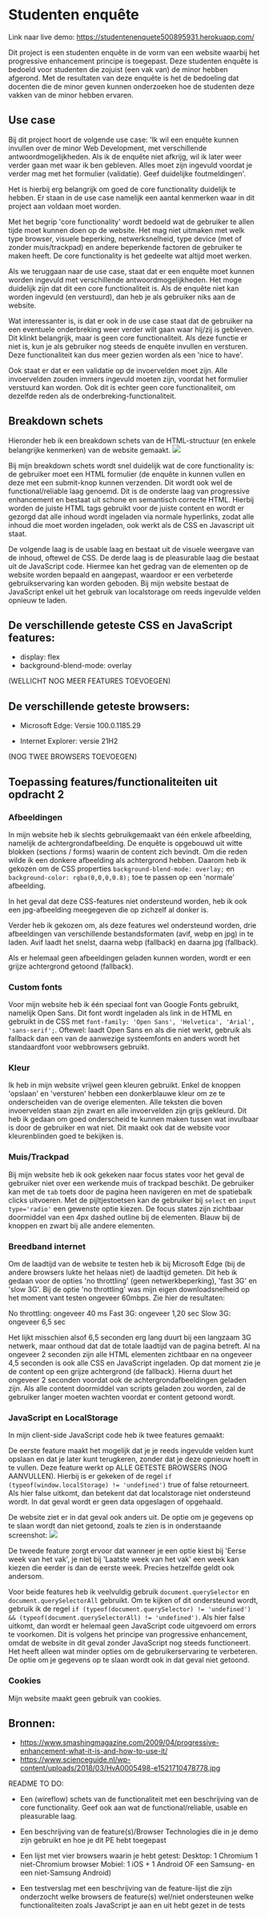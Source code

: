 # Studenten enquête

Link naar live demo: https://studentenenquete500895931.herokuapp.com/

Dit project is een studenten enquête in de vorm van een website waarbij het progressive enhancement principe is toegepast. Deze studenten enquête is bedoeld voor studenten die zojuist (een vak van) de minor hebben afgerond. Met de resultaten van deze enquête is het de bedoeling dat docenten die de minor geven kunnen onderzoeken hoe de studenten deze vakken van de minor hebben ervaren.

## Use case
Bij dit project hoort de volgende use case:
'Ik wil een enquête kunnen invullen over de minor Web Development, met verschillende antwoordmogelijkheden. Als ik de enquête niet afkrijg, wil ik later weer verder gaan met waar ik ben gebleven. Alles moet zijn ingevuld voordat je verder mag met het formulier (validatie). Geef duidelijke foutmeldingen'.

Het is hierbij erg belangrijk om goed de core functionality duidelijk te hebben. Er staan in de use case namelijk een aantal kenmerken waar in dit project aan voldaan moet worden.

Met het begrip 'core functionality' wordt bedoeld wat de gebruiker te allen tijde moet kunnen doen op de website. Het mag niet uitmaken met welk type browser, visuele beperking, netwerksnelheid, type device (met of zonder muis/trackpad) en andere beperkende factoren de gebruiker te maken heeft. De core functionality is het gedeelte wat altijd moet werken.

Als we teruggaan naar de use case, staat dat er een enquête moet kunnen worden ingevuld met verschillende antwoordmogelijkheden. Het moge duidelijk zijn dat dit een core functionaliteit is. Als de enquête niet kan worden ingevuld (en verstuurd), dan heb je als gebruiker niks aan de website.

Wat interessanter is, is dat er ook in de use case staat dat de gebruiker na een eventuele onderbreking weer verder wilt gaan waar hij/zij is gebleven. Dit klinkt belangrijk, maar is geen core functionaliteit. Als deze functie er niet is, kun je als gebruiker nog steeds de enquête invullen en versturen. Deze functionaliteit kan dus meer gezien worden als een 'nice to have'.

Ook staat er dat er een validatie op de invoervelden moet zijn. Alle invoervelden zouden immers ingevuld moeten zijn, voordat het formulier verstuurd kan worden. Ook dit is echter geen core functionaliteit, om dezelfde reden als de onderbreking-functionaliteit.

## Breakdown schets
Hieronder heb ik een breakdown schets van de HTML-structuur (en enkele belangrijke kenmerken) van de website gemaakt.
![](beschrijving_images/breakdown.png)

Bij mijn breakdown schets wordt snel duidelijk wat de core functionality is: de gebruiker moet een HTML formulier (de enquête in kunnen vullen en deze met een submit-knop kunnen verzenden. Dit wordt ook wel de functional/reliable laag genoemd. Dit is de onderste laag van progressive enhancement en bestaat uit schone en semantisch correcte HTML. Hierbij worden de juiste HTML tags gebruikt voor de juiste content en wordt er gezorgd dat alle inhoud wordt ingeladen via normale hyperlinks, zodat alle inhoud die moet worden ingeladen, ook werkt als de CSS en Javascript uit staat.

De volgende laag is de usable laag en bestaat uit de visuele weergave van de inhoud, oftewel de CSS. De derde laag is de pleasurable laag die bestaat uit de JavaScript code. Hiermee kan het gedrag van de elementen op de website worden bepaald en aangepast, waardoor er een verbeterde gebruikservaring kan worden geboden. Bij mijn website bestaat de JavaScript enkel uit het gebruik van localstorage om reeds ingevulde velden opnieuw te laden.

## De verschillende geteste CSS en JavaScript features:

- display: flex
- background-blend-mode: overlay

(WELLICHT NOG MEER FEATURES TOEVOEGEN)

## De verschillende geteste browsers:

- Microsoft Edge: Versie 100.0.1185.29

- Internet Explorer: versie 21H2

(NOG TWEE BROWSERS TOEVOEGEN)

## Toepassing features/functionaliteiten uit opdracht 2

### Afbeeldingen
In mijn website heb ik slechts gebruikgemaakt van één enkele afbeelding, namelijk de achtergrondafbeelding. De enquête is opgebouwd uit witte blokken (sections / forms) waarin de content zich bevindt. Om die reden wilde ik een donkere afbeelding als achtergrond hebben. Daarom heb ik gekozen om de CSS properties `background-blend-mode: overlay;` en `background-color: rgba(0,0,0,0.8);` toe te passen op een 'normale' afbeelding. 

In het geval dat deze CSS-features niet ondersteund worden, heb ik ook een jpg-afbeelding meegegeven die op zichzelf al donker is.

Verder heb ik gekozen om, als deze features wel ondersteund worden, drie afbeeldingen van verschillende bestandsformaten (avif, webp en jpg) in te laden. Avif laadt het snelst, daarna webp (fallback) en daarna jpg (fallback).

Als er helemaal geen afbeeldingen geladen kunnen worden, wordt er een grijze achtergrond getoond (fallback).

### Custom fonts
Voor mijn website heb ik één speciaal font van Google Fonts gebruikt, namelijk Open Sans. Dit font wordt ingeladen als link in de HTML en gebruikt in de CSS met `font-family: 'Open Sans', 'Helvetica', 'Arial', 'sans-serif';`. Oftewel: laadt Open Sans en als die niet werkt, gebruik als fallback dan een van de aanwezige systeemfonts en anders wordt het standaardfont voor webbrowsers gebruikt.

### Kleur
Ik heb in mijn website vrijwel geen kleuren gebruikt. Enkel de knoppen 'opslaan' en 'versturen' hebben een donkerblauwe kleur om ze te onderscheiden van de overige elementen. Alle teksten die boven invoervelden staan zijn zwart en alle invoervelden zijn grijs gekleurd. Dit heb ik gedaan om goed onderscheid te kunnen maken tussen wat invulbaar is door de gebruiker en wat niet. Dit maakt ook dat de website voor kleurenblinden goed te bekijken is.

### Muis/Trackpad
Bij mijn website heb ik ook gekeken naar focus states voor het geval de gebruiker niet over een werkende muis of trackpad beschikt. De gebruiker kan met de `tab` toets door de pagina heen navigeren en met de spatiebalk clicks uitvoeren. Met de pijltjestoetsen kan de gebruiker bij `select` en `input type='radio'` een gewenste optie kiezen. De focus states zijn zichtbaar doormiddel van een 4px dashed outline bij de elementen. Blauw bij de knoppen en zwart bij alle andere elementen.

### Breedband internet
Om de laadtijd van de website te testen heb ik bij Microsoft Edge (bij de andere browsers lukte het helaas niet) de laadtijd gemeten. Dit heb ik gedaan voor de opties 'no throttling' (geen netwerkbeperking), 'fast 3G' en 'slow 3G'. Bij de optie 'no throttling' was mijn eigen downloadsnelheid op het moment vant testen ongeveer 60mbps. Zie hier de resultaten:

No throttling: ongeveer 40 ms
Fast 3G: ongeveer 1,20 sec
Slow 3G: ongeveer 6,5 sec

Het lijkt misschien alsof 6,5 seconden erg lang duurt bij een langzaam 3G netwerk, maar onthoud dat dat de totale laadtijd van de pagina betreft. Al na ongeveer 2 seconden zijn alle HTML elementen zichtbaar en na ongeveer 4,5 seconden is ook alle CSS en JavaScript ingeladen. Op dat moment zie je de content op een grijze achtergrond (de fallback). Hierna duurt het ongeveer 2 seconden voordat ook de achtergrondafbeeldingen geladen zijn. Als alle content doormiddel van scripts geladen zou worden, zal de gebruiker langer moeten wachten voordat er content getoond wordt.

### JavaScript en LocalStorage
In mijn client-side JavaScript code heb ik twee features gemaakt: 

De eerste feature maakt het mogelijk dat je je reeds ingevulde velden kunt opslaan en dat je later kunt terugkeren, zonder dat je deze opnieuw hoeft in te vullen. Deze feature werkt op ALLE GETESTE BROWSERS (NOG AANVULLEN). Hierbij is er gekeken of de regel `if (typeof(window.localStorage) != 'undefined')` true of false retourneert. Als hier false uitkomt, dan betekent dat dat localstorage niet ondersteund wordt. In dat geval wordt er geen data opgeslagen of opgehaald.

De website ziet er in dat geval ook anders uit. De optie om je gegevens op te slaan wordt dan niet getoond, zoals te zien is in onderstaande screenshot:
![](beschrijving_images/localstorage.png)

De tweede feature zorgt ervoor dat wanneer je een optie kiest bij 'Eerse week van het vak', je niet bij 'Laatste week van het vak' een week kan kiezen die eerder is dan de eerste week. Precies hetzelfde geldt ook andersom.

Voor beide features heb ik veelvuldig gebruik `document.querySelector` en `document.querySelectorAll` gebruikt. Om te kijken of dit ondersteund wordt, gebruik ik de regel `if (typeof(document.querySelector) != 'undefined') && (typeof(document.querySelectorAll) != 'undefined')`. Als hier false uitkomt, dan wordt er helemaal geen JavaScript code uitgevoerd om errors te voorkomen. Dit is volgens het principe van progressive enhancement, omdat de website in dit geval zonder JavaScript nog steeds functioneert. Het heeft alleen wat minder opties om de gebruikerservaring te verbeteren. De optie om je gegevens op te slaan wordt ook in dat geval niet getoond.

### Cookies
Mijn website maakt geen gebruik van cookies.

## Bronnen:
- https://www.smashingmagazine.com/2009/04/progressive-enhancement-what-it-is-and-how-to-use-it/
- https://www.scienceguide.nl/wp-content/uploads/2018/03/HvA0005498-e1521710478778.jpg


README TO DO:
- Een (wireflow) schets van de functionaliteit met een beschrijving van de core functionality. Geef ook aan wat de functional/reliable, usable en pleasurable laag.

- Een beschrijving van de feature(s)/Browser Technologies die in je demo zijn gebruikt en hoe je dit PE hebt toegepast

- Een lijst met vier browsers waarin je hebt getest:
Desktop: 1 Chromium 1 niet-Chromium browser
Mobiel: 1 iOS + 1 Android OF een Samsung- en een niet-Samsung Android)

- Een testverslag met
een beschrijving van de feature-lijst die zijn onderzocht
welke browsers de feature(s) wel/niet ondersteunen
welke functionaliteiten zoals JavaScript je aan en uit hebt gezet in de tests
